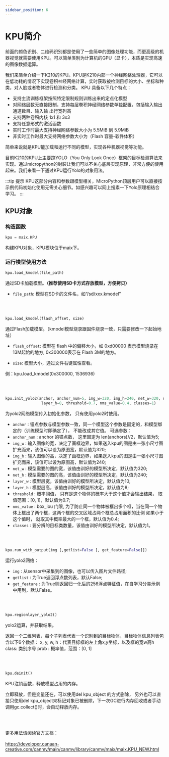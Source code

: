 ```yaml
---
sidebar_position: 6
---
```


# KPU简介

前面的颜色识别、二维码识别都是使用了一些简单的图像处理功能，而更高级的机器视觉就需要使用KPU。可以简单类别为计算机的GPU（显卡），本质是实现高速的图像数据运算。


我们来简单介绍一下K210的KPU。KPU是K210内部一个神经网络处理器，它可以在低功耗的情况下实现卷积神经网络计算，实时获取被检测目标的大小、坐标和种类，对人脸或者物体进行检测和分类。
KPU 具备以下几个特点：
- 支持主流训练框架按照特定限制规则训练出来的定点化模型
- 对网络层数无直接限制，支持每层卷积神经网络参数单独配置，包括输入输出通道数目、输入输 出行宽列高
- 支持两种卷积内核 1x1 和 3x3
- 支持任意形式的激活函数
- 实时工作时最大支持神经网络参数大小为 5.5MiB 到 5.9MiB
- 非实时工作时最大支持网络参数大小为（Flash 容量-软件体积）

简单来说就是KPU能加载和运行不同的模型，实现各种机器视觉等功能。

目前K210的KPU上主要跑YOLO（You Only Look Once）框架的目标检测算法来实现。通过micropython的封装让我们可以不关心底层实现原理，非常方便的使用起来。我们来看一下通过KPU运行Yolo的对象用法。

:::tip 提示
KPU这部分内容和参数跟模型相关，MicroPython顶层用户可以直接按示例代码初始化使用无需关心细节。如感兴趣可以网上搜素一下Yolo原理相结合学习。
:::

## KPU对象

### 构造函数
```python
kpu = maix.KPU
```
构建KPU对象，KPU模块位于maix下。

### 运行模型使用方法

```python
kpu.load_kmodel(file_path)
```
通过SD卡加载模型。**（推荐使用SD卡方式存放模型，方便拷贝）**
- `file_path`: 模型在SD卡的文件名，如“/sd/xxx.kmodel”

<br></br>

```python
kpu.load_kmodel(flash_offset, size)
```
通过Flash加载模型。（kmodel模型烧录跟固件烧录一致，只需要修改一下起始地址）
- `flash_offset`: 模型在 flash 中的偏移大小，如 0xd00000 表示模型烧录在13M起始的地方, 0x300000表示在 Flash 3M的地方。

- `size`: 模型大小，通过文件右键属性查看。

例：kpu.load_kmodel(0x300000, 1536936)

<br></br>

```python
kpu.init_yolo2(anchor, anchor_num=5, img_w=320, img_h=240, net_w=320, net_h=240,layer_w=10,
                layer_h=8, threshold=0.7, nms_value=0.4, classes=1)
```
为yolo2网络模型传入初始化参数， 只有使用yolo2时使用。
- `anchor` : 锚点参数与模型参数一致，同一个模型这个参数是固定的，和模型绑定的（训练模型时即确定了）， 不能改成其它值。
可选参数：
- `anchor_num` : anchor 的锚点数， 这里固定为 len(anchors)//2，默认值为5;
- `img_w` : 输入图像的宽，决定了画框边界，如果送入kpu的图是由一张小尺寸图扩充而来，该值可以设为原图宽，默认值为320;
- `img_h` : 输入图像的高，决定了画框边界，如果送入kpu的图是由一张小尺寸图扩充而来，该值可以设为原图高，默认值为240;
- `net_w` : 模型需要的图的宽，该值由训好的模型所决定，默认值为320;
- `net_h` : 模型需要的图的高，该值由训好的模型所决定，默认值为240;
- `layer_w` : 模型层宽，该值由训好的模型所决定，默认值为10;
- `layer_h` : 模型层高，该值由训好的模型所决定，默认值为8;
- `threshold` : 概率阈值， 只有是这个物体的概率大于这个值才会输出结果， 取值范围：[0, 1]，默认值为0.7;
- `nms_value` : box_iou 门限, 为了防止同一个物体被框出多个框，当在同一个物体上框出了两个框，这两个框的交叉区域占两个框总占用面积的比例 如果小于这个值时， 就取其中概率最大的一个框，默认值为0.4;
- `classes` : 要分辨的目标类数量，该值由训好的模型所决定，默认值为1。

<br></br>

```python
kpu.run_with_output(img [,getlist=False [, get_feature=False]])
```
运行yolo2网络：

- `img` : 从sensor中采集到的图像，也可以传入图片文件路径;
- `getlist` : 为True返回浮点数列表，默认False;
- `get_feature` : 为True则返回归一化后的256浮点特征值，在自学习分类示例中用到，默认False。

<br></br>

```python
kpu.regionlayer_yolo2()
```
yolo2运算，并获取结果。

返回一个二维列表，每个子列表代表一个识别到的目标物体，目标物体信息列表包含以下6个数据：
x, y, w, h：代表目标框的左上角x,y坐标，以及框的宽w高h
class: 类别序号
prob : 概率值，范围：[0, 1]

<br></br>

```python
kpu.deinit()
```
KPU注销函数，释放模型占用的内存。

立即释放，但是变量还在，可以使用del kpu_object 的方式删除， 另外也可以直接只使用del kpu_object来标记对象已被删除，下一次GC进行内存回收或者手动调用gc.collect()时，会自动释放内存。

<br></br>

更多用法请阅读官方文档：<br></br>
https://developer.canaan-creative.com/canmv/main/canmv/library/canmv/maix/maix.KPU_NEW.html